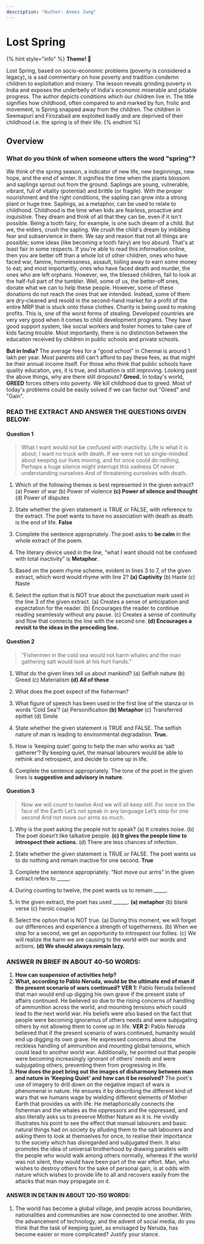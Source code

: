 ```yaml
---
description: "Author: Anees Jung"
---
```

# Lost Spring

{% hint style="info" %}
**Theme! 🎤**

Lost Spring, based on socio-economic problems (poverty is considered a legacy), is a sad commentary on how poverty and tradition condemn children to exploitation and misery. The lesson reveals grinding poverty in India and exposes the underbelly of India's economic miserable and pitiable progress. The author depicts conditions which our children live in. The title signifies how childhood, often compared to and marked by fun, frolic and movement, is Spring snapped away from the children. The children in Seemapuri and Firozabad are exploited badly and are deprived of their childhood i.e. the spring is of their life.
{% endhint %}

## Overview
### What do you think of when someone utters the word "spring"?
We think of the spring season, a indicator of new life, new beginnings, new hope, and the end of winter. It signifies the time when the plants blossom and saplings sprout out from the ground. 
Saplings are young, vulnerable, vibrant, full of vitality (potential) and brittle (or fragile). With the proper nourishment and the right conditions, the sapling can grow into a strong plant or huge tree.
Saplings, as a metaphor, can be used to relate to childhood. Childhood is the time when kids are fearless, proactive and inquisitive. They dream and think of all that they can be, even if it isn't possible. Being a tooth fairy, for example, is one such dream of a child.
But we, the elders, crush the sapling. We crush the child's dream by imbibing fear and subservience in them. We say and reason that not all things are possible; some ideas (like becoming a tooth fairy) are too absurd.
That's at least fair in some respects. If you're able to read this information online, then you are better off than a whole lot of other children, ones who have faced war, famine, homelessness, assault, toiling away to earn some money to eat; and most importantly, ones who have faced death and murder, the ones who are left orphans.
However, we, the blessed children, fail to look at the half-full part of the tumbler.
Well, some of us, the better-off ones, donate what we can to help these people. However, some of these donations do not reach the ones that we intended. Instead, some of them are dry-cleaned and resold in the second-hand market for a profit of the entire MRP that is stuck onto these clothes. Charity is being used to making profits. This is, one of the worst forms of stealing.
Developed countries are very very good when it comes to child development programs. They have good support system, like social workers and foster homes to take care of kids facing trouble. Most importantly, there is no distinction between the education received by children in public schools and private schools.

**But in India?**
The average fees for a "good school" in Chennai is around 1 lakh per year. Most parents still can't afford to pay these fees, as that might be their annual income itself.
For those who think that public schools have quality education, yes, it is true, and situation is still improving.
Looking past the above things, why are there still dropouts? **Greed.**
In today's world, **GREED** forces others into poverty. We kill childhood due to greed. Most of today's problems could be easily solved if we can factor out "Greed" and "Gain".

### **READ THE EXTRACT AND ANSWER THE QUESTIONS GIVEN BELOW:**

#### Question 1

> What I want would not be
> confused with inactivity.
> Life is what it is about;
> I want no truck with death.
> If we were not so single-minded
> about keeping our lives moving, 
> and for once could do nothing,
> Perhaps a huge silence might interrupt this sadness
> Of never understanding ourselves
> And of threatening ourselves with death.

1. Which of the following themes is best represented in the given extract?
   (a) Power of war
   (b) Power of violence
   **(c) Power of silence and thought**
   (d) Power of disputes
   
2. State whether the given statement is TRUE or FALSE, with reference to the extract.
   The poet wants to have no association with death as death is the end of life.
   **False**
   
3. Complete the sentence appropriately.
   The poet asks to __be calm__ in the whole extract of the poem.
   
4. The literary device used in the line, “what I want should not be confused with total inactivity” is __Metaphor__.

5. Based on the poem rhyme scheme, evident in lines 3 to 7, of the given extract, which word would rhyme with line 2?
   **(a) Captivity**
   (b) Haste
   (c) Naste

6. Select the option that is NOT true about the punctuation mark used in the line 3 of the given extract.
   (a) Creates a sense of anticipation and expectation for the reader.
   (b) Encourages the reader to continue reading seamlessly without any pause.
   (c) Creates a sense of continuity and flow that connects the line with the second one.
   **(d) Encourages a revisit to the ideas in the preceding line.**

#### Question 2

> “Fishermen in the cold sea
> would not harm whales
> and the man gathering salt
> would look at his hurt hands.”

1. What do the given lines tell us about mankind?
   (a) Selfish nature
   (b) Greed
   (c) Materialism
   **(d) All of these**

2. What does the poet expect of the fisherman?

3. What figure of speech has been used in the first line of the stanza or in words ‘Cold Sea’?
   (a) Personification
   **(b) Metaphor**
   (c) Transferred epithet
   (d) Simile

4. State whether the given statement is TRUE and FALSE.
   The selfish nature of man is leading to environmental degradation. 
   **True.**

5. How is ‘keeping quiet’ going to help the man who works as ‘salt gatherer’?
   By keeping quiet, the manual labourers would be able to rethink and retrospect, and decide to come up in life.

6. Complete the sentence appropriately.
   The tone of the poet in the given lines is __suggestive and advisory in nature__.

#### Question 3

> Now we will count to twelve
> And we will all keep still.
> For once on the face of the Earth
> Let’s not speak in any language
> Let’s stop for one second
> And not move our arms so much.

1. Why is the poet asking the people not to speak?
   (a) It creates noise.
   (b) The poet doesn’t like talkative people.
   **(c) It gives the people time to introspect their actions.**
   (d) There are less chances of infection.

2. State whether the given statement is TRUE or FALSE.
   The poet wants us to do nothing and remain inactive for one second.
   **True**

3. Complete the sentence appropriately.
   “Not move our arms” in the given extract refers to _____.

4. During counting to twelve, the poet wants us to remain _____.

5. In the given extract, the poet has used \_\_\_\_\_\_.
   **(a) metaphor**
   (b) blank verse
   (c) heroic couplet

6. Select the option that is NOT true.
   (a) During this moment, we will forget our differences and experience a strength of togetherness.
   (b) When we stop for a second, we get an opportunity to introspect our follies.
   (c) We will realize the harm we are causing to the world with our words and actions. 
   **(d) We should always remain lazy.**

### ANSWER IN BRIEF IN ABOUT 40-50 WORDS:

1. **How can suspension of activities help?**
2. **What, according to Pablo Neruda, would be the ultimate end of man if the present scenario of wars continued?**
   **VER 1:** Pablo Neruda believed that man would end up digging his own grave if the present state of affairs continued. He believed so due to the rising concerns of handling of ammunition across the world, and mounting tensions which could lead to the next world war. His beliefs were also based on the fact that people were becoming ignoramus of others needs and were subjugating others by not allowing them to come up in life.
   **VER 2:** Pablo Neruda believed that if the present scenario of wars continued, humanity would end up digging its own grave. He expressed concerns about the reckless handling of ammunition and mounting global tensions, which could lead to another world war. Additionally, he pointed out that people were becoming increasingly ignorant of others' needs and were subjugating others, preventing them from progressing in life.
3. **How does the poet bring out the images of disharmony between man and nature in ‘Keeping Quiet’ and how can it be resolved?**
	The poet's use of imagery to drill down on the negative impact of wars is phenomenal in nature. He ensures it by describing the different kind of wars that we humans wage by wielding different elements of Mother Earth that provides us with life. He metaphorically connects the fisherman and the whales as the oppressors and the oppressed, and also literally asks us to preserve Mother Nature as it is. He vividly illustrates his point to see the effect that manual labourers and basic natural things had on society by alluding them to the salt labourers and asking them to look at themselves for once, to realise their importance to the society which has disregarded and subjugated them. It also promotes the idea of universal brotherhood by drawing parallels with the people who would walk among others normally, whereas if the world was not silent, they would have been part of the war effort. Man, who wishes to destroy others for the sake of personal gain, is at odds with nature which wishes to provide life to all and recovers easily from the attacks that man may propagate on it.

#### **ANSWER IN DETAIN IN ABOUT 120-150 WORDS:**

1. The world has become a global village, and people across boundaries, nationalities and communities are now connected to one another. With the advancement of technology, and the advent of social media, do you think that the task of keeping quiet, as envisaged by Neruda, has become easier or more complicated? Justify your stance.